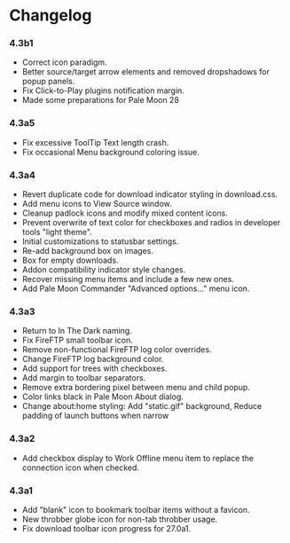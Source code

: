 # Changelog

### 4.3b1
- Correct icon paradigm.
- Better source/target arrow elements and removed dropshadows for popup panels.
- Fix Click-to-Play plugins notification margin.
- Made some preparations for Pale Moon 28

### 4.3a5
- Fix excessive ToolTip Text length crash.
- Fix occasional Menu background coloring issue.

### 4.3a4
- Revert duplicate code for download indicator styling in download.css.
- Add menu icons to View Source window.
- Cleanup padlock icons and modify mixed content icons.
- Prevent overwrite of text color for checkboxes and radios in developer tools "light theme".
- Initial customizations to statusbar settings.
- Re-add background box on images.
- Box for empty downloads.
- Addon compatibility indicator style changes.
- Recover missing menu items and include a few new ones.
- Add Pale Moon Commander "Advanced options..." menu icon.

### 4.3a3
- Return to In The Dark naming.
- Fix FireFTP small toolbar icon.
- Remove non-functional FireFTP log color overrides.
- Change FireFTP log background color.
- Add support for trees with checkboxes.
- Add margin to toolbar separators.
- Remove extra bordering pixel between menu and child popup.
- Color links black in Pale Moon About dialog.
- Change about:home styling: Add "static.gif" background, Reduce padding of launch buttons when narrow

### 4.3a2
- Add checkbox display to Work Offline menu item to replace the connection icon when checked.

### 4.3a1
- Add "blank" icon to bookmark toolbar items without a favicon.
- New throbber globe icon for non-tab throbber usage.
- Fix download toolbar icon progress for 27.0a1.